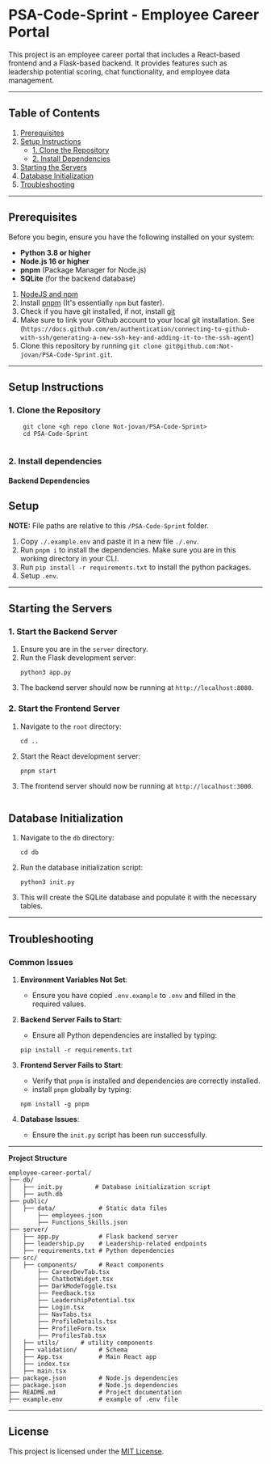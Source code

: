 # PSA-Code-Sprint - Employee Career Portal

This project is an employee career portal that includes a React-based frontend and a Flask-based backend. It provides features such as leadership potential scoring, chat functionality, and employee data management.

---

## **Table of Contents**
1. [Prerequisites](#prerequisites)
2. [Setup Instructions](#setup-instructions)
   - [1. Clone the Repository](#1-clone-the-repository)
   - [2. Install Dependencies](#2-install-dependencies)
3. [Starting the Servers](#starting-the-servers)
4. [Database Initialization](#database-initialization)
5. [Troubleshooting](#troubleshooting)

---

## **Prerequisites**
Before you begin, ensure you have the following installed on your system:
- **Python 3.8 or higher**
- **Node.js 16 or higher**
- **pnpm** (Package Manager for Node.js)
- **SQLite** (for the backend database)

1. [NodeJS and npm](https://docs.npmjs.com/downloading-and-installing-node-js-and-npm)
1. Install [pnpm](https://pnpm.io/installation) (It's essentially `npm` but faster).
1. Check if you have git installed, if not, install [git](https://git-scm.com/downloads) 
1. Make sure to link your Github account to your local git installation. See (`https://docs.github.com/en/authentication/connecting-to-github-with-ssh/generating-a-new-ssh-key-and-adding-it-to-the-ssh-agent`)
1. Clone this repository by running `git clone git@github.com:Not-jovan/PSA-Code-Sprint.git`.

---

## **Setup Instructions**
### **1. Clone the Repository**
``` 
    git clone <gh repo clone Not-jovan/PSA-Code-Sprint>
    cd PSA-Code-Sprint
    
```
### 2. Install dependencies

#### **Backend Dependencies**
## Setup

**NOTE:** File paths are relative to this `/PSA-Code-Sprint` folder.

1. Copy `./.example.env` and paste it in a new file `./.env`.
2. Run `pnpm i` to install the dependencies. Make sure you are in this working directory in your CLI.
3. Run  `pip install -r requirements.txt` to install the python packages. 
4. Setup `.env`.


---

## **Starting the Servers**
### **1. Start the Backend Server**
1. Ensure you are in the `server` directory.
2. Run the Flask development server:
    ```
    python3 app.py
    ```
3. The backend server should now be running at `http://localhost:8080`.

### **2. Start the Frontend Server**
1. Navigate to the `root` directory:
    ```
    cd ..
    
2. Start the React development server:
    ```
    pnpm start
    ```
3. The frontend server should now be running at `http://localhost:3000`.

```
```
## **Database Initialization**
1. Navigate to the `db` directory:
    ```
    cd db
    ```
2. Run the database initialization script:
    ```
    python3 init.py
    ```
3. This will create the SQLite database and populate it with the necessary tables.

---
## **Troubleshooting**

### **Common Issues**
1. **Environment Variables Not Set**:
    - Ensure you have copied `.env.example` to `.env` and filled in the required values.

2. **Backend Server Fails to Start**:
    - Ensure all Python dependencies are installed by typing:
    ```
    pip install -r requirements.txt
    ```


3. **Frontend Server Fails to Start**:
    - Verify that `pnpm` is installed and dependencies are correctly installed.
    - install `pnpm` globally by typing:
    ```
    npm install -g pnpm
    ```

4. **Database Issues**:
    - Ensure the `init.py` script has been run successfully.

---

**Project Structure**
```shell
employee-career-portal/
├── db/
│   ├── init.py         # Database initialization script
│   ├── auth.db         
├── public/
│   ├── data/            # Static data files
│       ├── employees.json
│       ├── Functions_Skills.json
├── server/
│   ├── app.py           # Flask backend server
│   ├── leadership.py    # Leadership-related endpoints
│   ├── requirements.txt # Python dependencies
├── src/
│   ├── components/      # React components
│       ├── CareerDevTab.tsx
│       ├── ChatbotWidget.tsx
│       ├── DarkModeToggle.tsx
│       ├── Feedback.tsx
│       ├── LeadershipPotential.tsx
│       ├── Login.tsx
│       ├── NavTabs.tsx
│       ├── ProfileDetails.tsx
│       ├── ProfileForm.tsx
│       ├── ProfilesTab.tsx
│   ├── utils/      # utility components
│   ├── validation/      # Schema
│   ├── App.tsx          # Main React app
│   ├── index.tsx
│   ├── main.tsx
├── package.json         # Node.js dependencies
├── package.json         # Node.js dependencies
├── README.md            # Project documentation
├── example.env          # example of .env file
```
---

## **License**
This project is licensed under the [MIT License](LICENSE).